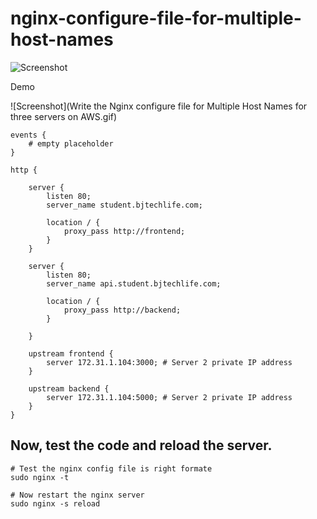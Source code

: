# nginx-configure-file-for-multiple-host-names
![Screenshot](Write%20the%20Nginx%20configure%20file%20for%20Multiple%20Host%20Names%20for%20three%20servers%20on%C2%A0AWS.jpg)

Demo

![Screenshot](Write the Nginx configure file for Multiple Host Names for three servers on AWS.gif)

```
events {
    # empty placeholder
}

http {

    server {
        listen 80;
        server_name student.bjtechlife.com;

        location / {
            proxy_pass http://frontend;
        }
    }

    server {
        listen 80;
        server_name api.student.bjtechlife.com;

        location / {
            proxy_pass http://backend;
        }

    }

    upstream frontend {
        server 172.31.1.104:3000; # Server 2 private IP address
    }

    upstream backend {
        server 172.31.1.104:5000; # Server 2 private IP address
    }
}
```

## Now, test the code and reload the server.

```
# Test the nginx config file is right formate
sudo nginx -t

# Now restart the nginx server
sudo nginx -s reload
```